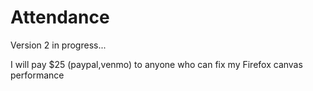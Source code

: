 # Attendance

Version 2 in progress...

I will pay $25 (paypal,venmo) to anyone who can fix my Firefox canvas performance